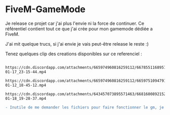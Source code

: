 # FiveM-GameMode
Je release ce projet car j'ai plus l'envie ni la force de continuer. Ce référentiel contient tout ce que j'ai crée pour mon gamemode dédiée a FiveM.


J'ai mit quelque trucs, si j'ai envie je vais peut-être release le reste :)


Tenez quelques clip des creations disponibles sur ce referenciel : 
```
  https://cdn.discordapp.com/attachments/665974960816259112/667855116895780874/2020-01-17_23-15-44.mp4
  https://cdn.discordapp.com/attachments/665974960816259112/665975109479170048/2020-01-12_18-45-12.mp4
  https://cdn.discordapp.com/attachments/643457073895571463/668160089215205376/2020-01-18_19-28-37.mp4
```

```diff
- Inutile de me demander les fichiers pour faire fonctionner le gm, je ne les release pas pour le moment
```
